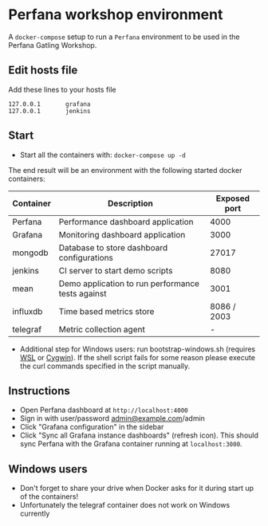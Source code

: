 # Perfana workshop environment

A `docker-compose` setup to run a `Perfana` environment to be used in the Perfana Gatling Workshop.

## Edit hosts file  

Add these lines to your hosts file

```
127.0.0.1       grafana
127.0.0.1       jenkins
```

## Start

* Start all the containers with: `docker-compose up -d`

The end result will be an environment with the following started docker containers:

| Container  	| Description                                            	| Exposed port|
|------------	|--------------------------------------------------------	|-------	|
| Perfana 	  | Performance dashboard application                      	| 4000    	|
| Grafana 	  | Monitoring dashboard application                      	| 3000    	|
| mongodb    	| Database to store dashboard configurations           		 | 27017 	|
| jenkins    	| CI server to start demo scripts     	                   | 8080  	|
| mean       	| Demo application to run performance tests against 	     | 3001  	|
| influxdb      | Time based metrics store                          	| 8086 / 2003      |
| telegraf    	|    Metric collection agent 	| -   |

* Additional step for Windows users: run bootstrap-windows.sh (requires [WSL](https://docs.microsoft.com/en-us/windows/wsl/install-win10) or [Cygwin](https://www.cygwin.com/)). If the shell script fails for some reason please execute the curl commands specified in the script manually.

## Instructions
* Open Perfana dashboard at ```http://localhost:4000```
* Sign in with user/password admin@example.com/admin
* Click "Grafana configuration" in the sidebar
* Click  "Sync all Grafana instance dashboards" (refresh icon). This should sync Perfana with the Grafana container running at ```localhost:3000```. 


## Windows users 
* Don't forget to share your drive when Docker asks for it during start up of the containers!
* Unfortunately the telegraf container does not work on Windows currently
